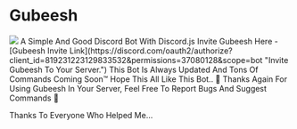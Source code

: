 # Gubeesh
<img src="https://cdn.discordapp.com/avatars/819231223129833532/49e223af1dffc98f6c3cfb7f448dc354.png?size=128" />
A Simple And Good Discord Bot With Discord.js
Invite Gubeesh Here - [Gubeesh Invite Link](https://discord.com/oauth2/authorize?client_id=819231223129833532&permissions=37080128&scope=bot "Invite Gubeesh To Your Server.")
This Bot Is Always Updated And Tons Of Commands Coming Soon™️
Hope This All Like This Bot..
🎊 Thanks Again For Using Gubeesh In Your Server, Feel Free To Report Bugs And Suggest Commands 🎉

Thanks To Everyone Who Helped Me...


